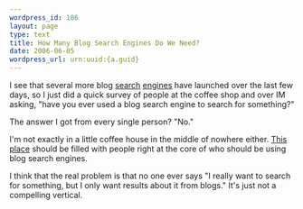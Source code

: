 ```yaml
--- 
wordpress_id: 186
layout: page
type: text
title: How Many Blog Search Engines Do We Need?
date: 2006-06-05  
wordpress_url: urn:uuid:{a.guid}
---
```

<p>I see that several more blog <a href="http://www.techcrunch.com/2006/05/31/askcombloglines-launch-blog-search/" title="Finally! Bloglines Blog Search">search</a> <a href="http://www.techcrunch.com/2006/06/02/the-other-blog-search-engine-that-launched-yesterday/" title="The Other Blog Search Engine That Launched Yesterday">engines</a> have launched over the last few days, so I just did a quick survey of people at the coffee shop and over IM asking, "have you ever used a blog search engine to search for something?"</p>

<p>The answer I got from every single person?  "No."</p>

<p>I'm not exactly in a little coffee house in the middle of nowhere either.  <a href="http://www.ritualroasters.com/" title="Ritual Coffee Roasters">This place</a> should be filled with people right at the core of who should be using blog search engines.</p>

<p>I think that the real problem is that no one ever says "I really want to search for something, but I only want results about it from blogs."  It's just not a compelling vertical.</p>
